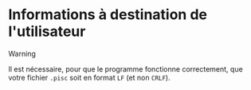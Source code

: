 # Informations à destination de l'utilisateur

> [!WARNING]  
> Il est nécessaire, pour que le programme fonctionne correctement, que votre fichier ``.pisc`` soit en format ``LF`` (et non ``CRLF``).